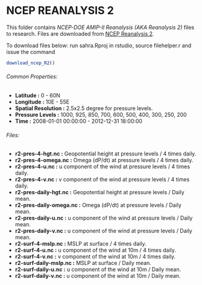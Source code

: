 # NCEP REANALYSIS 2

This folder contains _NCEP-DOE AMIP-II Reanalysis (AKA Reanalysis 2)_ files to
research. Files are downloaded from [NCEP Reanalysis 2](http://www.esrl.noaa.gov/psd/data/gridded/data.ncep.reanalysis2.html).

To download files below:
run sahra.Rproj in rstudio, source filehelper.r and issue the command

```R
download_ncep_R2()
```

###### Common Properties:
* **Latitude :** 0 - 60N
* **Longitude :** 10E - 55E
* **Spatial Resolution :** 2.5x2.5 degree for pressure levels.
* **Pressure Levels :** 1000, 925, 850, 700, 600, 500, 400, 300, 250, 200
* **Time :** 2008-01-01 00:00:00 - 2012-12-31 18:00:00

###### Files:

* **r2-pres-4-hgt.nc :** Geopotential height at pressure levels / 4 times daily.
* **r2-pres-4-omega.nc :** Omega (dP/dt) at pressure levels / 4 times daily.
* **r2-pres-4-u.nc :** u component of the wind at pressure levels / 4 times daily.
* **r2-pres-4-v.nc :** v component of the wind at pressure levels / 4 times daily.
* **r2-pres-daily-hgt.nc :** Geopotential height at pressure levels / Daily mean.
* **r2-pres-daily-omega.nc :** Omega (dP/dt) at pressure levels / Daily mean.
* **r2-pres-daily-u.nc :** u component of the wind at pressure levels / Daily mean.
* **r2-pres-daily-v.nc :** u component of the wind at pressure levels / Daily mean.
* **r2-surf-4-mslp.nc :** MSLP at surface / 4 times daily.
* **r2-surf-4-u.nc :** u component of the wind at 10m / 4 times daily.
* **r2-surf-4-v.nc :** v component of the wind at 10m / 4 times daily.
* **r2-surf-daily-mslp.nc :** MSLP at surface / Daily mean.
* **r2-surf-daily-u.nc :** u component of the wind at 10m / Daily mean.
* **r2-surf-daily-v.nc :** u component of the wind at 10m / Daily mean.
